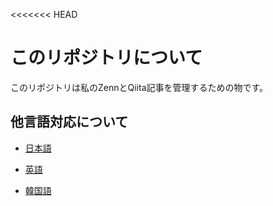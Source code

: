 <<<<<<< HEAD
# このリポジトリについて
このリポジトリは私のZennとQiita記事を管理するための物です。

## 他言語対応について
- [日本語](./js.md)  

- [英語](./en.md)

- [韓国語](./co.md)


